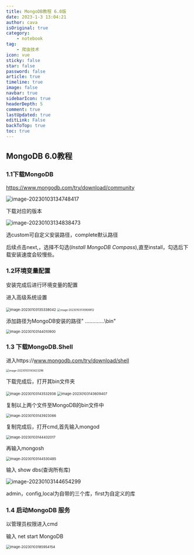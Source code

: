 ```yaml
---
title: MongoDB教程 6.0版
date: 2023-1-3 13:04:21
author: cava
isOriginal: true
category: 
    - notebook
tag:
    - 爬虫技术
icon: vue
sticky: false
star: false
password: false
article: true
timeline: true
image: false
navbar: true
sidebarIcon: true
headerDepth: 5
comment: true
lastUpdated: true
editLink: False
backToTop: true
toc: true
---
```


##  MongoDB 6.0教程

### 1.1下载MongoDB

https://www.mongodb.com/try/download/community

![image-20230103134748417](./MGdb.assets/image-20230103134748417.png)

下载对应的版本

![image-20230103134838473](./MGdb.assets/image-20230103134838473.png)

选custom可自定义安装路径，complete默认路径

后续点击next,，选择不勾选(*Install MongoDB Compass*),直至install，勾选后下载安装速度会较慢些。

### 1.2环境变量配置

安装完成后进行环境变量的配置

进入高级系统设置

<img src="./MGdb.assets/image-20230103135338042.png" alt="image-20230103135338042" style="zoom: 67%;" />

<img src="./MGdb.assets/image-20230103135908912.png" alt="image-20230103135908912" style="zoom:50%;" />

添加路径为MongoDB安装的路径" .............\bin"

<img src="./MGdb.assets/image-20230103144010900.png" alt="image-20230103144010900" style="zoom:67%;" />

### 1.3 下载MongoDB.Shell

进入https://www.mongodb.com/try/download/shell

<img src="./MGdb.assets/image-20230103143423296.png" alt="image-20230103143423296" style="zoom:50%;" />

下载完成后，打开其bin文件夹

<img src="./MGdb.assets/image-20230103143532938.png" alt="image-20230103143532938" style="zoom: 67%;" />

<img src="./MGdb.assets/image-20230103143609407.png" alt="image-20230103143609407" style="zoom: 67%;" />

复制以上两个文件至MongoDB的bin文件中

<img src="./MGdb.assets/image-20230103143923066.png" alt="image-20230103143923066" style="zoom:67%;" />

复制完成后，打开cmd,首先输入mongod

<img src="./MGdb.assets/image-20230103144432017.png" alt="image-20230103144432017" style="zoom:67%;" />

再输入mongosh

<img src="./MGdb.assets/image-20230103144530485.png" alt="image-20230103144530485" style="zoom:67%;" />

输入 show dbs(查询所有库)

![image-20230103144654299](./MGdb.assets/image-20230103144654299.png)

admin，config,local为自带的三个库，first为自定义的库

### 1.4 启动MongoDB 服务

以管理员权限进入cmd 

输入 net start MongoDB 

<img src="./MGdb.assets/image-20230103185954154.png" alt="image-20230103185954154" style="zoom:67%;" />









